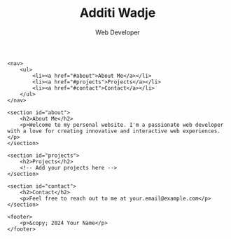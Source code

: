 <!DOCTYPE html>
<html lang="en">

<head>
    <meta charset="UTF-8">
    <meta name="viewport" content="width=device-width, initial-scale=1.0">
    <title>Additi Wadje</title>
    <link rel="stylesheet" href="styles.css">
</head>

<body>
    <header>
        <h1>Additi Wadje</h1>
        <p>Web Developer</p>
    </header>

    <nav>
        <ul>
            <li><a href="#about">About Me</a></li>
            <li><a href="#projects">Projects</a></li>
            <li><a href="#contact">Contact</a></li>
        </ul>
    </nav>

    <section id="about">
        <h2>About Me</h2>
        <p>Welcome to my personal website. I'm a passionate web developer with a love for creating innovative and interactive web experiences.</p>
    </section>

    <section id="projects">
        <h2>Projects</h2>
        <!-- Add your projects here -->
    </section>

    <section id="contact">
        <h2>Contact</h2>
        <p>Feel free to reach out to me at your.email@example.com</p>
    </section>

    <footer>
        <p>&copy; 2024 Your Name</p>
    </footer>
</body>

</html>
